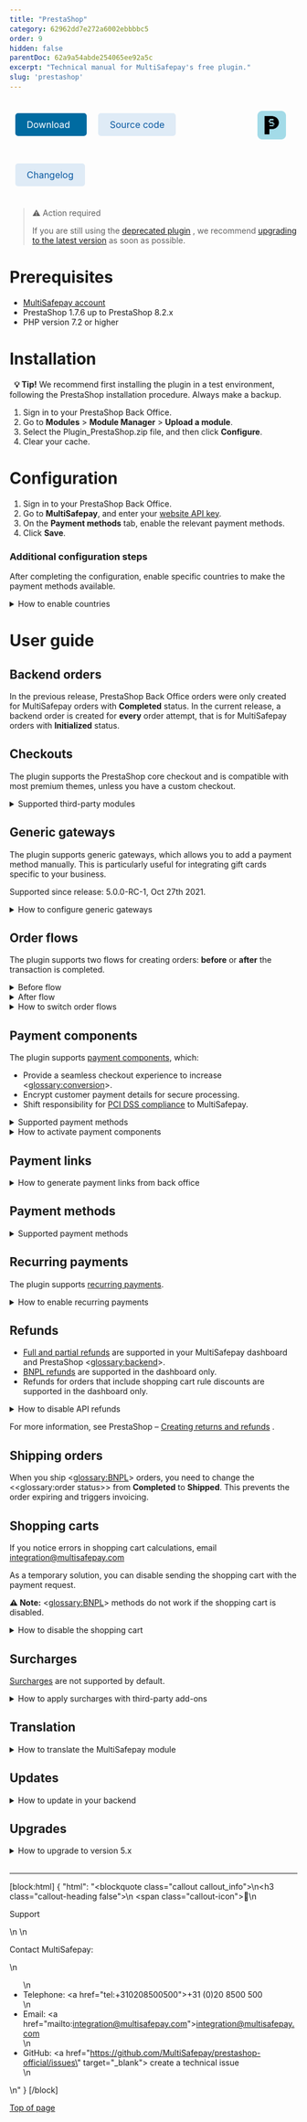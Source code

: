 ```yaml
---
title: "PrestaShop"
category: 62962dd7e272a6002ebbbbc5
order: 9
hidden: false
parentDoc: 62a9a54abde254065ee92a5c
excerpt: "Technical manual for MultiSafepay's free plugin."
slug: 'prestashop'
---
```


<img src="https://raw.githubusercontent.com/MultiSafepay/docs/master/static/logo/Plugins/PrestaShop_new.svg" width="50" align="right" style="margin: 20px; max-height: 75px"/>

<div style="display: flex; flex-wrap: wrap;">

<a class="suggestEdits" style="display: inline-flex; border-radius: 5px; padding: 10px 20px; margin: 10px; font-size: 1rem; background-color: #006ba1; color: #ffffff; text-decoration: none;" href="https://github.com/MultiSafepay/prestashop-official/releases/download/5.17.0/Plugin_PrestaShop_5.17.0.zip" target="_self"><span>Download</span><i class="icon icon-download" style="margin-left: 0.6em;"> </i></a>

<a class="suggestEdits" style="display: inline-flex; border-radius: 5px; padding: 10px 20px; margin: 10px; font-size: 1rem; background-color: #DFEBF6; color: #0a59a1; text-decoration: none;" href="https://github.com/MultiSafepay/prestashop-official" target="_blank"><i class="icon-external-link"></i> <span>Source code</span></a>

<a class="suggestEdits" style="display: inline-flex; border-radius: 5px; padding: 10px 20px; margin: 10px; font-size: 1rem; background-color: #DFEBF6; color: #0a59a1; text-decoration: none;" href="https://github.com/MultiSafepay/prestashop-official/blob/main/CHANGELOG.md" target="_blank"><span>Changelog</span></a>

</div>

> ⚠️ Action required
>
> If you are still using the <a href="https://github.com/MultiSafepay/prestashop" target="_blank">deprecated plugin</a> <i class="fa fa-external-link" style="font-size:12px;color:#8b929e"></i>, we recommend [upgrading to the latest version](#upgrades) as soon as possible.

# Prerequisites

- [MultiSafepay account](/docs/getting-started-guide/)
- PrestaShop 1.7.6 up to PrestaShop 8.2.x
- PHP version 7.2 or higher

# Installation

&nbsp; **💡 Tip!** We recommend first installing the plugin in a test environment, following the PrestaShop installation procedure. Always make a backup.

1. Sign in to your PrestaShop Back Office.
2. Go to **Modules** > **Module Manager** > **Upload a module**.
3. Select the Plugin_PrestaShop.zip file, and then click **Configure**.
4. Clear your cache.

# Configuration

1. Sign in to your PrestaShop Back Office.
2. Go to **MultiSafepay**, and enter your [website API key](/docs/sites/#site-id-api-key-and-security-code).
3. On the **Payment methods** tab, enable the relevant payment methods.
4. Click **Save**.

### Additional configuration steps

After completing the configuration, enable specific countries to make the payment methods available.

<details id="how-to-configure-countries">
<summary>How to enable countries</summary>
<br>

1. Go to **Improve** > **Payment** > **Preferences** > **Country restrictions**.
2. Select the checkbox to enable the relevant countries. 
3. Click **Save**.

---
</details>

# User guide

## Backend orders

In the previous release, PrestaShop Back Office orders were only created for MultiSafepay orders with **Completed** status. 
In the current release, a backend order is created for **every** order attempt, that is for MultiSafepay orders with **Initialized** status.

## Checkouts

The plugin supports the PrestaShop core checkout and is compatible with most premium themes, unless you have a custom checkout.

<details id="supported-third-party-modules">
<summary>Supported third-party modules</summary>
<br>

The following third-party modules are supported:

- <a href="https://addons.prestashop.com/en/express-checkout-process/8503-one-page-checkout-ps-easy-fast-intuitive.html" target="_blank">One Page Checkout PS</a> <i class="fa fa-external-link" style="font-size:12px;color:#8b929e"></i>
- <a href="https://addons.prestashop.com/en/express-checkout-process/42005-the-checkout.html" target="_blank">The Checkout</a> <i class="fa fa-external-link" style="font-size:12px;color:#8b929e"></i> – Payment options must be set on separate pages in the plugin settings page.

The Integration Team will do their best to provide support for third-party plugins and premium themes. Email <integration@multisafepay.com>

</details>

## Generic gateways

The plugin supports generic gateways, which allows you to add a payment method manually. This is particularly useful for integrating gift cards specific to your business. 

Supported since release: 5.0.0-RC-1, Oct 27th 2021.

<details id="how-to-configure-generic-gateways">
<summary>How to configure generic gateways</summary>
<br>

1. Sign in to your PrestaShop Back Office.
2. Go to **MultiSafepay** > **Payment methods** > **Generic gateway**.
3. Set the relevant [payment method gateway IDs](/reference/gateway-ids/) and the gateway icon.

You can filter payment methods by:

- Country
- Currency
- Customer group
- Minimum and maximum amount

</details>

## Order flows

The plugin supports two flows for creating orders: **before** or **after** the transaction is completed.

<details id="before-flow">
<summary>Before flow</summary>
<br>

By default, order confirmation emails are sent before the payment is finalized.  
You can disable this feature. 

The status of abandoned payments changes to **Cancelled**.

</details>

<details id="after-flow">
<summary>After flow</summary>
<br>

Orders are created via a MultiSafepay notification to PrestaShop using the `cart ID`. After completing payment, the customer is redirected to your order confirmation page.  
If the notification hasn't been processed yet, a waiting page with a loader displays while the order is created.

</details>

<details id="how-to-switch-order-flows">
<summary>How to switch order flows</summary>
<br>

To change the flow you are using, follow these steps:

1. Sign in to your  PrestaShop Back Office.
2. Go to **MultiSafepay** > **General settings** tab.
3. In the **Create order before payment** field, select the flow.
4. Click **Save**.

</details>

## Payment components

The plugin supports [payment components](/docs/payment-components/), which:

- Provide a seamless checkout experience to increase <<glossary:conversion>>.
- Encrypt customer payment details for secure processing.
- Shift responsibility for [PCI DSS compliance](/docs/pci-dss/) to MultiSafepay.

<details id="supported-payment-methods">
<summary>Supported payment methods</summary>
<br>

- Cards: Amex, Maestro, Mastercard, and Visa
- <<glossary:BNPL>>: [Pay After Delivery installments](/docs/pay-after-delivery-installments)

</details>

<details id="how-to-activate-payment-components">
<summary>How to activate payment components</summary>
<br>

1. Sign in to your PrestaShop Back Office.
2. Go to **MultiSafepay** > **Payment methods** tab.
3. Select the relevant payment methods.
4. Set **Enable payment component** toggle to **Enabled**.
5. Click **Save**.

💬 Support: If you're new to accepting card payments, email a request to activate them to <risk@multisafepay.com>

**⚠️ Note:** If you have a custom checkout and encounter a conflict with the payment component, the Integration Team will do their best to provide support, but we can't guarantee compatibility in all cases.

</details>

## Payment links

<details id="how-to-generate-payment-links-for-backend-orders">
<summary>How to generate payment links from back office</summary>
<br>

1. Sign in to your PrestaShop back office.
2. Go to **Orders** > **Orders**.
3. Click on **Add new order** at the top right corner.
4. To add new order, follow all steps in PrestaShop 8 core reference page - see <a href="https://devdocs.prestashop-project.org/8/development/page-reference/back-office/order/add-new-order/" target="_blank"> PrestaShop back office page</a> <i class="fa fa-external-link" style="font-size:12px;color:#8b929e"></i> <br>

> **⚠️ Note:** To successfully generate payment links from the back office, ensure that you have followed the steps below:  
> Under **Summary** section:
>   - Select **MultiSafepay** as **Payment**.
>   - Select **MultiSafepay initialized** as **Order status**.

</details>

## Payment methods

<details id="supported-payment-methods">
<summary>Supported payment methods</summary>
<br>

- Cards: [All](/docs/card-payments/)
- Banking methods: All
- <<glossary:BNPL>>: All
- Wallets: All
- Prepaid cards:
    - Baby Giftcard
    - Beauty and wellness
    - Boekenbon
    - Degrotespeelgoedwinkel
    - Fashioncheque
    - Fashion gift card
    - Fietsenbon
    - Gezondheidsbon
    - Givacard
    - Good4fun
    - Goodcard
    - Nationale tuinbon
    - Parfumcadeaukaart
    - Paysafecard
    - Podium
    - Sport en Fit
    - VVV gift card
    - Webshop gift card
    - Wellness gift card
    - Wijncadeau
    - Winkelcheque
    - Yourgift

</details>

## Recurring payments

The plugin supports [recurring payments](/docs/recurring-payments).

<details id="how-to-enable-recurring-payments">
<summary>How to enable recurring payments</summary>
<br>

1. Sign in to your PrestaShop Back Office. 
2. Go to **MultiSafepay** > **Payment methods** tab.  
3. Select either the bundled card payments <<glossary:gateway>>, **or** select specific card. 
4. Set the **Enable tokenization** toggle to **Enabled**.
5. Click **Save**.

</details>

## Refunds

- [Full and partial refunds](/docs/refund-payments/) are supported in your MultiSafepay dashboard and PrestaShop <<glossary:backend>>.  
- [BNPL refunds](/docs/refund-payments#bnpl-refunds) are supported in the dashboard only.
- Refunds for orders that include shopping cart rule discounts are supported in the dashboard only.

<details id="how-to-disable-api-refunds">
<summary>How to disable API refunds</summary>
<br>

By default, refunds initiated in your backend are automatically processed via our API, **except** for voucher refunds.

To disable this, follow these steps:

1. Sign in to your PrestaShop Back Office.
2. Go to **MultiSafepay** > **Manage hooks**.
3. Select **Display non-positionable hooks**.
4. For **actionOrderSlipAdd**, select the three dots, and then click **Unhook**.

</details>

For more information, see PrestaShop – <a href="https://docs.prestashop-project.org/v.8-documentation/user-guide/selling/managing-orders/order-page-management/creating-returns-and-refunds" target="_blank">Creating returns and refunds</a> <i class="fa fa-external-link" style="font-size:12px;color:#8b929e"></i>.

## Shipping orders

When you ship <<glossary:BNPL>> orders, you need to change the <<glossary:order status>> from **Completed** to **Shipped**. This prevents the order expiring and triggers invoicing. 

## Shopping carts

If you notice errors in shopping cart calculations, email <integration@multisafepay.com>

As a temporary solution, you can disable sending the shopping cart with the payment request.

**⚠️ Note:** <<glossary:BNPL>> methods do not work if the shopping cart is disabled. 

<details id="how-to-disable-the-shopping-cart">
<summary>How to disable the shopping cart</summary>
<br>

1. Sign in to your PrestaShop Back Office.
2. Go to **MultiSafepay** > **General settings** tab.
3. Set the **Disable Shopping Cart** toggle to **Enabled**.
4. Click **Save**.

</details>

## Surcharges

[Surcharges](/docs/surcharges/) are not supported by default.

<details id="how-to-apply-surcharges-with-third-party-add-ons">
<summary>How to apply surcharges with third-party add-ons</summary>
<br>

There are several <a href="https://addons.prestashop.com/en/search?search_query=surcharge" target="_blank">third-party add-ons</a> <i class="fa fa-external-link" style="font-size:12px;color:#8b929e"></i> available. However, we can't guarantee compatibility with our plugin. Make sure that you test them carefully before installing.

> ⚠️ **Attention Dutch merchants** 
> We strongly recommend **not** applying surcharges to <<glossary:BNPL>> methods. This is now considered providing credit under the Wet op het consumentenkrediet and article 7:57 of the Burgerlijk Wetboek, and requires a permit from the Authority for Financial Markets (AFM).

</details>

## Translation

<details id="how-to-translate-the-multisafepay-module">
<summary>How to translate the MultiSafepay module</summary>
<br>

To translate elements of the MultiSafepay module in the plugin, follow these steps:

1. Sign in to your PrestaShop Back Office.
2. Go to **International** > **Translations**.
3. On the **Modify translations** tab, from the **Type of translation** list, select **Installed module translations**.
4. Select the **MultiSafepay** module and the **Language**, and then click **Modify**.
5. Enter the required translations, and then click **Save**. 

To translate the names of payment methods:

1. Go to **MultiSafepay** > **Payment methods**.
2. Select the payment method you want to translate.
3. Make sure the **Title** field is empty.

</details>

## Updates

<details id="how-to-update-in-your-backend">
<summary>How to update in your backend</summary>
<br>

&nbsp; **💡 Tip!** Make sure you have a backup of your production environment, and that you test the plugin in a staging environment.

1. Download the plugin again above.
2. Follow the [Installation](/docs/prestashop#installation) instructions.

</details>

## Upgrades

<details id="how-to-upgrade-to-version-5">
<summary>How to upgrade to version 5.x</summary>
<br>

We recommend upgrading to version 5.x from older versions.

1. Go to **Modules** > **Module manager** > **MultiSafepay** > **Configure**.
2. On the **Payment methods** tab, set all payment methods to **Off**.
3. On the **Gift cards** tab, set all gift cards to **Off**.
4. Install and configure the new plugin following the instructions below.
5. Only uninstall the older plugin when you're sure that orders created with the new plugin are being processed successfully. 

If upgrading from 5.x to a newer version, see [Updates](/docs/prestashop#updates).

</details>
<br>

---

[block:html]
{
  "html": "<blockquote class=\"callout callout_info\">\n<h3 class=\"callout-heading false\">\n        <span class=\"callout-icon\">💬</span>\n        <p>Support</p>\n    </h3>\n  <p>Contact MultiSafepay:</p>\n  <ul>\n    <li>Telephone: <a href=\"tel:+310208500500\">+31 (0)20 8500 500</a></li>\n    <li>Email: <a href=\"mailto:integration@multisafepay.com\">integration@multisafepay.com</a></li>\n    <li>GitHub: <a href=\"https://github.com/MultiSafepay/prestashop-official/issues\" target=\"_blank\"> create a technical issue</a></li>\n  </ul>  \n</blockquote>"
}
[/block]

[Top of page](#)
